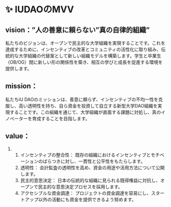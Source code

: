 # ✨ IUDAOのMVV





## vision：”人の善意に頼らない”真の自律的組織”

私たちのビジョンは、オープンで民主的な大学組織を実現することです。これを達成するために、インセンティブの改革とコミュニティの活性化に取り組み、伝統的な大学組織の代替案として新しい組織モデルを構築します。学生と卒業生（OB/OG）間に新しい形の関係性を築き、相互の学びと成長を促進する環境を提供します。



## mission：

私たちiU DAOのミッションは、善意に頼らず、インセンティブの不均一性を克服し、高い透明性を持ち、自ら資金を投資して自立する新型大学DAO組織を実現することです。この組織を通じて、大学組織が直面する課題に対処し、真のイノベーターを育成することを目指します。

## value：



1.
   1. インセンティブの整合性： 既存の組織におけるインセンティブとモチベーションのばらつきに対し、一貫性と公平性をもたらします。
   2. 透明性： 会計監査の透明性を高め、資金の用途や活用方法について公開します。
   3. 民主的意思決定： 日本の伝統的な組織に見られる既得権益に対抗し、オープンで民主的な意思決定プロセスを採用します。
   4. アクセシブルな資金調達： プロジェクトの資金調達を容易にし、スタートアップ以外の活動にも資金を提供できるよう努めます。
